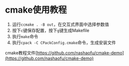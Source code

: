 # cmake使用教程

1. 运行`ccmake . -B out`，在交互式界面中选择参数值
2. 按下`c`键保存配置，按下`g`键生成Makefile
3. 执行`make`命令
4. 执行`cpack -C CPackConfig.cmake`命令，生成安装文件

cmake教程文件[https://github.com/nashaofu/cmake-demo](https://github.com/nashaofu/cmake-demo)
